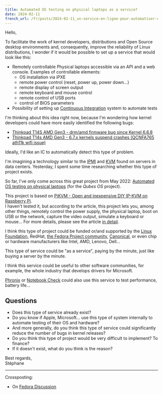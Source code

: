 ```yaml
---
title: Automated OS testing on physical laptops as a service?
date: 2024-02-11
french_url: /fr/posts/2024-02-11_un-service-en-ligne-pour-automatiser-des-os-sur-des-ordinateurs-portables-physiques/
---
```


Hello,

To facilitate the work of kernel developers, distributions and Open Source desktop environments and, consequently, improve the reliability of Linux distributions, I wonder if it would be possible to set up a service that would look like this:

- Remotely controllable Physical laptops accessible via an API and a web console. Examples of controllable elements:
  - OS installation via iPXE
  - remote power control (reset, power up, power down...)
  - remote display of screen output
  - remote keyboard and mouse control
  - remote control of USB ports
  - control of BIOS parameters
- Possibility of setting up [Continuous Integration](https://en.wikipedia.org/wiki/Continuous_integration) system to automate tests

I'm thinking about this idea right now, because I'm wondering how kernel developers could have more easily identified the following bugs:

- [Thinkpad T14S AMD Gen3 - drm/amd firmware bug since Kernel 6.6.8](https://discussion.fedoraproject.org/t/thinkpad-t14s-amd-gen3-drm-amd-firmware-bug-since-kernel-6-6-8/104888)
- [Thinkpad T14s AMD Gen3 - 6.7.x kernels suspend crashes (QCNFA765 ath11k wifi issue)](https://discussion.fedoraproject.org/t/thinkpad-t14s-amd-gen3-6-7-x-kernels-suspend-crashes-qcnfa765-ath11k-wifi-issue/104887)

Ideally, I'd like an IC to automatically detect this type of problem.

I'm imagining a technology similar to the [IPMI](https://en.wikipedia.org/wiki/Intelligent_Platform_Management_Interface) and [KVM](https://en.wikipedia.org/wiki/KVM_switch) found on servers in data centers.
Yesterday, I spent some time researching whether this type of project exists.

So far, I've only come across this great project from May 2022: [Automated OS testing on physical laptops](https://www.qubes-os.org/news/2022/05/05/automated-os-testing-on-physical-laptops/) (for the _Qubes OS_ project).

This project is based on [PiKVM - Open and inexpensive DIY IP-KVM on Raspberry Pi](https://pikvm.org/).  
I haven't tested it, but according to the article, this project lets you, among other things, remotely control the power supply, the physical laptop, boot on USB or the network, capture the video output, simulate a keyboard or mouse...
For more details, please see the article [in detail](https://www.qubes-os.org/news/2022/05/05/automated-os-testing-on-physical-laptops/).

I think this type of project could be funded or/and supported by the [Linux Foundation](https://www.linuxfoundation.org/), RedHat, [the Fedora Project community](https://en.wikipedia.org/wiki/Fedora_Project), [Canonical](<https://en.wikipedia.org/wiki/Canonical_(company)>), or even chip or hardware manufacturers like Intel, AMD, Lenovo, Dell...

This type of service could be "as a service", paying by the minute, just like buying a server by the minute.

I think this service could be useful to other software communities, for example, the whole industry that develops drivers for Microsoft.

[Phronix](https://www.phoronix.com/) or [Notebook Check](https://www.notebookcheck.net) could also use this service to test performance, battery life...

## Questions

- Does this type of service already exist?
- Do you know if Apple, Microsoft... use this type of system internally to automate testing of their OS and hardware?
- And more generally, do you think this type of service could significantly reduce the number of bugs in kernel releases?
- Do you think this type of project would be very difficult to implement? To finance?
- If it doesn't exist, what do you think is the reason?

Best regards,  
Stéphane

---

Crossposting:

- On [Fedora Discussion](https://discussion.fedoraproject.org/t/automated-os-testing-on-physical-laptops-as-a-service/105051)

